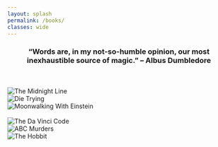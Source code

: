 ```yaml
---
layout: splash
permalink: /books/
classes: wide
---
```

<h3 align="center" class="quotations">“Words are, in my not-so-humble opinion, our most inexhaustible source of magic.” – Albus Dumbledore</h3>
<br/><br/>

  <div class="imgleft">
  <img src="https://i.gr-assets.com/images/S/compressed.photo.goodreads.com/books/1523721283l/36598205._SY475_.jpg" alt = "The Midnight Line">
  </div>
  
  <div class="imgleft">
  <img src="https://i.gr-assets.com/images/S/compressed.photo.goodreads.com/books/1510344359l/10169815._SY475_.jpg" alt = "Die Trying">
  </div>
  
  <div class="imgleft">
  <img src="https://images.penguinrandomhouse.com/cover/9780143120537" alt = "Moonwalking With Einstein">
  </div>

<br/>
<div class = "box">
  
  <div class="imgleft">
  <img src="https://i.gr-assets.com/images/S/compressed.photo.goodreads.com/books/1332591483l/269831.jpg" alt = "The Da Vinci Code">
  </div>
  
  <div class="imgleft">
  <img src="https://images-na.ssl-images-amazon.com/images/I/51cfOp4+OeL._SX323_BO1,204,203,200_.jpg" alt = "ABC Murders">
  </div>
  
  <div class="imgleft">
  <img src="https://i.gr-assets.com/images/S/compressed.photo.goodreads.com/books/1546071216l/5907.jpg" alt = "The Hobbit">
  </div>
  

</div>
  

